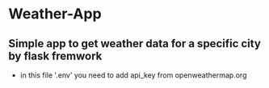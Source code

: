 # Weather-App
## Simple app to get weather data for a specific city by flask fremwork
* in this file '.env' you need to add api_key from openweathermap.org
